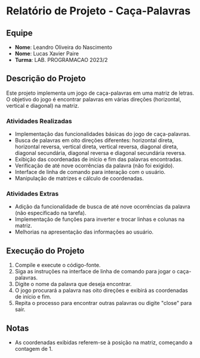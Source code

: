 # Relatório de Projeto - Caça-Palavras

## Equipe

- **Nome**: Leandro Oliveira do Nascimento
- **Nome**: Lucas Xavier Paire
- **Turma**: LAB. PROGRAMACAO 2023/2

## Descrição do Projeto

Este projeto implementa um jogo de caça-palavras em uma matriz de letras. O objetivo do jogo é encontrar palavras em várias direções (horizontal, vertical e diagonal) na matriz.

### Atividades Realizadas

- Implementação das funcionalidades básicas do jogo de caça-palavras.
- Busca de palavras em oito direções diferentes: horizontal direta, horizontal reversa, vertical direta, vertical reversa, diagonal direta, diagonal secundária, diagonal reversa e diagonal secundária reversa.
- Exibição das coordenadas de início e fim das palavras encontradas.
- Verificação de até nove ocorrências da palavra (não foi exigido).
- Interface de linha de comando para interação com o usuário.
- Manipulação de matrizes e cálculo de coordenadas.

### Atividades Extras

- Adição da funcionalidade de busca de até nove ocorrências da palavra (não especificado na tarefa).
- Implementação de funções para inverter e trocar linhas e colunas na matriz.
- Melhorias na apresentação das informações ao usuário.

## Execução do Projeto

1. Compile e execute o código-fonte.
2. Siga as instruções na interface de linha de comando para jogar o caça-palavras.
3. Digite o nome da palavra que deseja encontrar.
4. O jogo procurará a palavra nas oito direções e exibirá as coordenadas de início e fim.
5. Repita o processo para encontrar outras palavras ou digite "close" para sair.

## Notas
- As coordenadas exibidas referem-se à posição na matriz, começando a contagem de 1.

